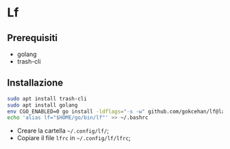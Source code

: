 # Lf

## Prerequisiti

* golang
* trash-cli

## Installazione

```bash
sudo apt install trash-cli
sudo apt install golang
env CGO_ENABLED=0 go install -ldflags="-s -w" github.com/gokcehan/lf@latest
echo 'alias lf="$HOME/go/bin/lf"' >> ~/.bashrc
```

* Creare la cartella `~/.config/lf/`;
* Copiare il file `lfrc` in `~/.config/lf/lfrc`;
